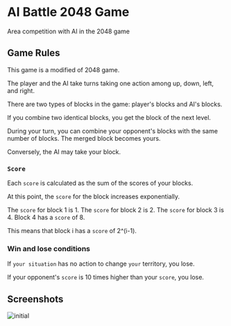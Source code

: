 # AI Battle 2048 Game
Area competition with AI in the 2048 game

## Game Rules
This game is a modified of 2048 game.

The player and the AI take turns taking one action among up, down, left, and right. 

There are two types of blocks in the game: player's blocks and AI's blocks.

If you combine two identical blocks, you get the block of the next level.

During your turn, you can combine your opponent's blocks with the same number of blocks. The merged block becomes yours.

Conversely, the AI may take your block.
### `Score`
Each `score` is calculated as the sum of the scores of your blocks.

At this point, the `score` for the block increases exponentially.

The `score` for block 1 is 1. The `score` for block 2 is 2. The `score` for block 3 is 4. Block 4 has a `score` of 8.

This means that block i has a `score` of 2^(i-1).

### Win and lose conditions
If `your situation` has no action to change `your` territory, you lose. 

If your opponent's `score` is 10 times higher than your `score`, you lose.

## Screenshots

![initial](https://user-images.githubusercontent.com/17401630/128627155-40d80870-6ce1-4b40-903b-b39f01cd7a68.png)